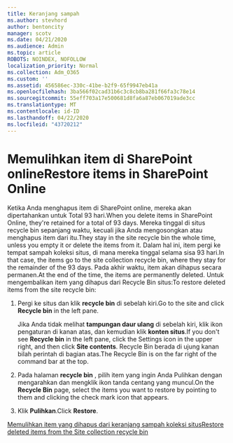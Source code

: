 ```yaml
---
title: Keranjang sampah
ms.author: stevhord
author: bentoncity
manager: scotv
ms.date: 04/21/2020
ms.audience: Admin
ms.topic: article
ROBOTS: NOINDEX, NOFOLLOW
localization_priority: Normal
ms.collection: Adm_O365
ms.custom: ''
ms.assetid: 456586ec-330c-41be-b2f9-65f9947eb41a
ms.openlocfilehash: 3ba566f02cad31b6c3c8cb8ba281f66fa3c78e14
ms.sourcegitcommit: 55eff703a17e500681d8fa6a87eb067019ade3cc
ms.translationtype: MT
ms.contentlocale: id-ID
ms.lasthandoff: 04/22/2020
ms.locfileid: "43720212"
---
```

# <a name="restore-items-in-sharepoint-online"></a><span data-ttu-id="971be-102">Memulihkan item di SharePoint online</span><span class="sxs-lookup"><span data-stu-id="971be-102">Restore items in SharePoint Online</span></span>

<span data-ttu-id="971be-103">Ketika Anda menghapus item di SharePoint online, mereka akan dipertahankan untuk Total 93 hari.</span><span class="sxs-lookup"><span data-stu-id="971be-103">When you delete items in SharePoint Online, they're retained for a total of 93 days.</span></span> <span data-ttu-id="971be-104">Mereka tinggal di situs recycle bin sepanjang waktu, kecuali jika Anda mengosongkan atau menghapus item dari itu.</span><span class="sxs-lookup"><span data-stu-id="971be-104">They stay in the site recycle bin the whole time, unless you empty it or delete the items from it.</span></span> <span data-ttu-id="971be-105">Dalam hal ini, item pergi ke tempat sampah koleksi situs, di mana mereka tinggal selama sisa 93 hari.</span><span class="sxs-lookup"><span data-stu-id="971be-105">In that case, the items go to the site collection recycle bin, where they stay for the remainder of the 93 days.</span></span> <span data-ttu-id="971be-106">Pada akhir waktu, item akan dihapus secara permanen.</span><span class="sxs-lookup"><span data-stu-id="971be-106">At the end of the time, the items are permanently deleted.</span></span> <span data-ttu-id="971be-107">Untuk mengembalikan item yang dihapus dari Recycle Bin situs:</span><span class="sxs-lookup"><span data-stu-id="971be-107">To restore deleted items from the site recycle bin:</span></span>
  
1. <span data-ttu-id="971be-108">Pergi ke situs dan klik **recycle bin** di sebelah kiri.</span><span class="sxs-lookup"><span data-stu-id="971be-108">Go to the site and click **Recycle bin** in the left pane.</span></span> 
    
    <span data-ttu-id="971be-109">Jika Anda tidak melihat **tampungan daur ulang** di sebelah kiri, klik ikon pengaturan di kanan atas, dan kemudian klik **konten situs**.</span><span class="sxs-lookup"><span data-stu-id="971be-109">If you don't see **Recycle bin** in the left pane, click the Settings icon in the upper right, and then click **Site contents**.</span></span> <span data-ttu-id="971be-110">Recycle Bin berada di ujung kanan bilah perintah di bagian atas.</span><span class="sxs-lookup"><span data-stu-id="971be-110">The Recycle Bin is on the far right of the command bar at the top.</span></span>
    
2. <span data-ttu-id="971be-111">Pada halaman **recycle bin** , pilih item yang ingin Anda Pulihkan dengan mengarahkan dan mengklik ikon tanda centang yang muncul.</span><span class="sxs-lookup"><span data-stu-id="971be-111">On the **Recycle Bin** page, select the items you want to restore by pointing to them and clicking the check mark icon that appears.</span></span> 
    
3. <span data-ttu-id="971be-112">Klik **Pulihkan**.</span><span class="sxs-lookup"><span data-stu-id="971be-112">Click **Restore**.</span></span>
    
[<span data-ttu-id="971be-113">Memulihkan item yang dihapus dari keranjang sampah koleksi situs</span><span class="sxs-lookup"><span data-stu-id="971be-113">Restore deleted items from the Site collection recycle bin</span></span>](https://go.microsoft.com/fwlink/?linkid=866439)
  

